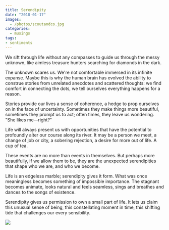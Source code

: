 ```yaml
---
title: Serendipity
date: "2018-01-17"
images:
  - /photos/scoutandco.jpg
categories:
  - musings
tags:
- sentiments
---
```


We sift through life without any compasses to guide us through the messy unknown, like aimless treasure hunters searching for diamonds in the dark.

The unknown scares us. We're not comfortable immersed in its infinite expanse. Maybe this is why the human brain has evolved the ability to construe stories from unrelated anecdotes and scattered thoughts: we find comfort in connecting the dots, we tell ourselves everything happens for a reason. 

Stories provide our lives a sense of coherence, a hedge to prop ourselves on in the face of uncertainty. Sometimes they make things more beautiful, sometimes they prompt us to act; often times, they leave us wondering. "She likes me––right?"

Life will always present us with opportunities that have the potential to profoundly alter our course along its river. It may be a person we meet, a change of job or city, a sobering rejection, a desire for more out of life. A cup of tea.

These events are no more than events in themselves. But perhaps more beautifully, if we allow them to be, they are the unexpected serendipities that shape who we are, and who we become.

Life is an edgeless marble; serendipity gives it form. What was once meaningless becomes something of impossible importance. The stagnant becomes animate, looks natural and feels seamless, sings and breathes and dances to the songs of existence.

Serendipity gives us permission to own a small part of life. It lets us claim this unusual sense of being, this constellating moment in time, this shifting tide that challenges our every sensibility.

![](/photos/scoutandco.jpg)